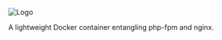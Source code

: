 ![Logo](http://svg.wiersma.co.za/github/project?lang=docker&title=php)

A lightweight Docker container entangling php-fpm and nginx.